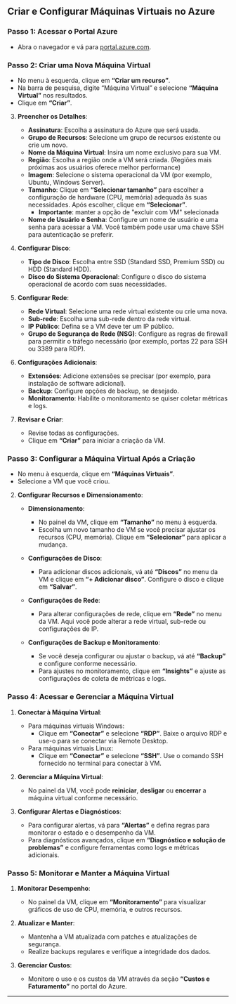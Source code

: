 ## Criar e Configurar Máquinas Virtuais no Azure

### Passo 1: Acessar o Portal Azure

   - Abra o navegador e vá para [portal.azure.com](https://portal.azure.com).
  
### Passo 2: Criar uma Nova Máquina Virtual

   - No menu à esquerda, clique em **“Criar um recurso”**.
   - Na barra de pesquisa, digite “Máquina Virtual” e selecione **“Máquina Virtual”** nos resultados.
   - Clique em **“Criar”**.

3. **Preencher os Detalhes**:
   - **Assinatura**: Escolha a assinatura do Azure que será usada.
   - **Grupo de Recursos**: Selecione um grupo de recursos existente ou crie um novo.
   - **Nome da Máquina Virtual**: Insira um nome exclusivo para sua VM.
   - **Região**: Escolha a região onde a VM será criada. (Regiões mais próximas aos usuários oferece melhor performance)
   - **Imagem**: Selecione o sistema operacional da VM (por exemplo, Ubuntu, Windows Server).
   - **Tamanho**: Clique em **“Selecionar tamanho”** para escolher a configuração de hardware (CPU, memória) adequada às suas necessidades. Após escolher, clique em **“Selecionar”**. 
     - **Importante**: manter a opção de "excluir com VM" selecionada
   - **Nome de Usuário e Senha**: Configure um nome de usuário e uma senha para acessar a VM. Você também pode usar uma chave SSH para autenticação se preferir.

4. **Configurar Disco**:
   - **Tipo de Disco**: Escolha entre SSD (Standard SSD, Premium SSD) ou HDD (Standard HDD).
   - **Disco do Sistema Operacional**: Configure o disco do sistema operacional de acordo com suas necessidades.

5. **Configurar Rede**:
   - **Rede Virtual**: Selecione uma rede virtual existente ou crie uma nova.
   - **Sub-rede**: Escolha uma sub-rede dentro da rede virtual.
   - **IP Público**: Defina se a VM deve ter um IP público.
   - **Grupo de Segurança de Rede (NSG)**: Configure as regras de firewall para permitir o tráfego necessário (por exemplo, portas 22 para SSH ou 3389 para RDP).

6. **Configurações Adicionais**:
   - **Extensões**: Adicione extensões se precisar (por exemplo, para instalação de software adicional).
   - **Backup**: Configure opções de backup, se desejado.
   - **Monitoramento**: Habilite o monitoramento se quiser coletar métricas e logs.

7. **Revisar e Criar**:
   - Revise todas as configurações.
   - Clique em **“Criar”** para iniciar a criação da VM.

### Passo 3: Configurar a Máquina Virtual Após a Criação

   - No menu à esquerda, clique em **“Máquinas Virtuais”**.
   - Selecione a VM que você criou.

2. **Configurar Recursos e Dimensionamento**:
   - **Dimensionamento**:
     - No painel da VM, clique em **“Tamanho”** no menu à esquerda.
     - Escolha um novo tamanho de VM se você precisar ajustar os recursos (CPU, memória). Clique em **“Selecionar”** para aplicar a mudança.

   - **Configurações de Disco**:
     - Para adicionar discos adicionais, vá até **“Discos”** no menu da VM e clique em **“+ Adicionar disco”**. Configure o disco e clique em **“Salvar”**.

   - **Configurações de Rede**:
     - Para alterar configurações de rede, clique em **“Rede”** no menu da VM. Aqui você pode alterar a rede virtual, sub-rede ou configurações de IP.

   - **Configurações de Backup e Monitoramento**:
     - Se você deseja configurar ou ajustar o backup, vá até **“Backup”** e configure conforme necessário.
     - Para ajustes no monitoramento, clique em **“Insights”** e ajuste as configurações de coleta de métricas e logs.

### Passo 4: Acessar e Gerenciar a Máquina Virtual

1. **Conectar à Máquina Virtual**:
   - Para máquinas virtuais Windows:
     - Clique em **“Conectar”** e selecione **“RDP”**. Baixe o arquivo RDP e use-o para se conectar via Remote Desktop.
   - Para máquinas virtuais Linux:
     - Clique em **“Conectar”** e selecione **“SSH”**. Use o comando SSH fornecido no terminal para conectar à VM.

2. **Gerenciar a Máquina Virtual**:
   - No painel da VM, você pode **reiniciar**, **desligar** ou **encerrar** a máquina virtual conforme necessário.

3. **Configurar Alertas e Diagnósticos**:
   - Para configurar alertas, vá para **“Alertas”** e defina regras para monitorar o estado e o desempenho da VM.
   - Para diagnósticos avançados, clique em **“Diagnóstico e solução de problemas”** e configure ferramentas como logs e métricas adicionais.

### Passo 5: Monitorar e Manter a Máquina Virtual

1. **Monitorar Desempenho**:
   - No painel da VM, clique em **“Monitoramento”** para visualizar gráficos de uso de CPU, memória, e outros recursos.

2. **Atualizar e Manter**:
   - Mantenha a VM atualizada com patches e atualizações de segurança.
   - Realize backups regulares e verifique a integridade dos dados.

3. **Gerenciar Custos**:
   - Monitore o uso e os custos da VM através da seção **“Custos e Faturamento”** no portal do Azure.

---

